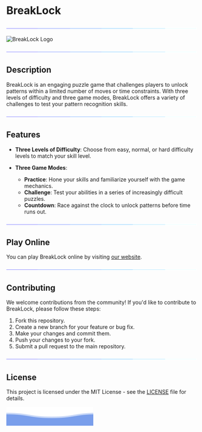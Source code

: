 # BreakLock

<p align="center">
<img src="/assets/line.gif">             
</p>


![BreakLock Logo](breaklock_logo.png)

<p align="center">
<img src="/assets/line.gif">             
</p>


## Description

BreakLock is an engaging puzzle game that challenges players to unlock patterns within a limited number of moves or time constraints. With three levels of difficulty and three game modes, BreakLock offers a variety of challenges to test your pattern recognition skills.

<p align="center">
<img src="/assets/line.gif">             
</p>


## Features

- **Three Levels of Difficulty**: Choose from easy, normal, or hard difficulty levels to match your skill level.
- **Three Game Modes**:
  - **Practice**: Hone your skills and familiarize yourself with the game mechanics.
  - **Challenge**: Test your abilities in a series of increasingly difficult puzzles.
  - **Countdown**: Race against the clock to unlock patterns before time runs out.
 
  <p align="center">
<img src="/assets/line.gif">             
</p>


## Play Online

You can play BreakLock online by visiting [our website](https://breaklockgame.com).

<p align="center">
<img src="/assets/line.gif">             
</p>


## Contributing

We welcome contributions from the community! If you'd like to contribute to BreakLock, please follow these steps:

1. Fork this repository.
2. Create a new branch for your feature or bug fix.
3. Make your changes and commit them.
4. Push your changes to your fork.
5. Submit a pull request to the main repository.

<p align="center">
<img src="/assets/line.gif">             
</p>


## License

This project is licensed under the MIT License - see the [LICENSE](LICENSE) file for details.

![QuickSilver](/assets/footer.svg)

